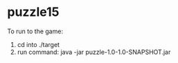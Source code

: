 # puzzle15

To run to the game:
1. cd into ./target
2. run command:
    java -jar puzzle-1.0-1.0-SNAPSHOT.jar
